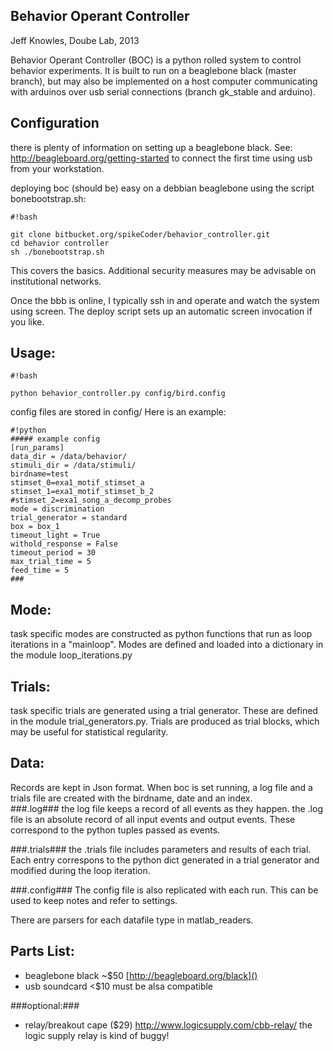 ## Behavior Operant Controller ##
Jeff Knowles, Doube Lab, 2013 


Behavior Operant Controller (BOC) is a python rolled system to control behavior experiments. It is built to run on a beaglebone black (master branch), but may also be implemented on a host computer communicating with arduinos over usb serial connections (branch gk_stable and arduino).  

## Configuration ##
there is plenty of information on setting up a beaglebone black.  See: http://beagleboard.org/getting-started to connect the first time using usb from your workstation.

deploying boc (should be) easy on a debbian beaglebone using the script bonebootstrap.sh:
```
#!bash

git clone bitbucket.org/spikeCoder/behavior_controller.git
cd behavior controller
sh ./bonebootstrap.sh
```
This covers the basics.  Additional security measures may be advisable on institutional networks.  

Once the bbb is online, I typically ssh in and operate and watch the system using screen.  The deploy script sets up an automatic screen invocation if you like.  
  
## Usage: ##

```
#!bash

python behavior_controller.py config/bird.config 

```

config files are stored in config/
Here is an example:

```
#!python
##### example config 
[run_params]
data_dir = /data/behavior/
stimuli_dir = /data/stimuli/
birdname=test
stimset_0=exa1_motif_stimset_a
stimset_1=exa1_motif_stimset_b_2
#stimset_2=exa1_song_a_decomp_probes
mode = discrimination
trial_generator = standard
box = box_1
timeout_light = True
withold_response = False
timeout_period = 30
max_trial_time = 5
feed_time = 5
###
```

## Mode: ##
task specific modes are constructed as python functions that run as loop iterations in a "mainloop". Modes are defined and loaded into a dictionary in the module loop_iterations.py

## Trials: ##
task specific trials are generated using a trial generator.  These are defined in the module trial_generators.py. Trials are produced as trial blocks, which may be useful for statistical regularity.  

## Data: ##
Records are kept in Json format. When boc is set running, a log file and a trials file are created with the birdname, date and an index.  
###.log###
the log file keeps a record of all events as they happen. the .log file is an absolute record of all input events and output events. These correspond to the python tuples passed as events.   
  
###.trials###
the .trials file includes parameters and results of each trial. Each entry correspons to the python dict generated in a trial generator and modified during the loop iteration.  

###.config###
The config file is also replicated with each run. This can be used to keep notes and refer to settings.  

There are parsers for each datafile type in matlab_readers. 


## Parts List: ##
* beaglebone black ~$50  [http://beagleboard.org/black]()
* usb soundcard <$10     must be alsa compatible 

###optional:###
* relay/breakout cape ($29) http://www.logicsupply.com/cbb-relay/
the logic supply relay is kind of buggy!